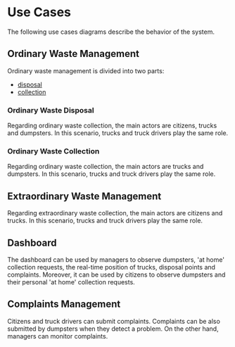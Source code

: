 # Use Cases

The following use cases diagrams describe the behavior of the system.

## Ordinary Waste Management

Ordinary waste management is divided into two parts:

* [disposal](#ordinary-waste-disposal)
* [collection](#ordinary-waste-collection)

### Ordinary Waste Disposal

Regarding ordinary waste collection, the main actors are citizens, trucks and dumpsters. In this scenario, trucks and truck drivers play the same role.

<!--![Diagram Image Link](./ordinary-disposal-use-cases.pm.puml)-->

### Ordinary Waste Collection

Regarding ordinary waste collection, the main actors are trucks and dumpsters. In this scenario, trucks and truck drivers play the same role.

<!--![Ordinary Collection](./ordinary-collection-use-cases.pm.puml)-->

## Extraordinary Waste Management

Regarding extraordinary waste collection, the main actors are citizens and trucks. In this scenario, trucks and truck drivers play the same role.

<!--![Diagram Image Link](./extraordinary-collection-use-cases.pm.puml)-->

## Dashboard

The dashboard can be used by managers to observe dumpsters, 'at home' collection requests, the real-time position of trucks, disposal points and complaints. Moreover, it can be used by citizens to observe dumpsters and their personal 'at home' collection requests.

<!--![Diagram Image Link](./dashboard-use-cases.pm.puml)-->

## Complaints Management

Citizens and truck drivers can submit complaints. Complaints can be also submitted by dumpsters when they detect a problem. On the other hand, managers can monitor complaints.

<!--![Diagram Image Link](./complaints-use-cases.pm.puml)-->